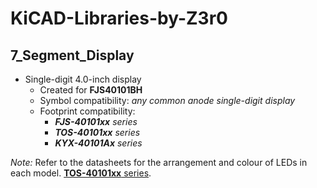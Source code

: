 # KiCAD-Libraries-by-Z3r0

## 7_Segment_Display

- Single-digit 4.0-inch display
    - Created for **FJS40101BH**
    - Symbol compatibility: *any common anode single-digit display*
    - Footprint compatibility:
        - ***FJS-40101xx** series*
        - ***TOS-40101xx** series*
        - ***KYX-40101Ax** series*

*Note:* Refer to the datasheets for the arrangement and colour of LEDs in each model. [**TOS-40101xx** series](https://www.alldatasheet.com/datasheet-pdf/view/120146/ETC1/TOS-40101BH.html).
